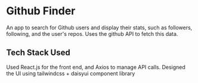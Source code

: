 # Github Finder

An app to search for Github users and display their stats, such as followers, following, and the user's repos. Uses the github API to fetch this data. 

## Tech Stack Used

Used React.js for the front end, and Axios to manage API calls. Designed the UI using tailwindcss + daisyui component library


